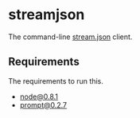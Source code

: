 # streamjson

The command-line [stream.json](http://nathanpc.github.com/stream.json/) client.

## Requirements

The requirements to run this.

- node@0.8.1
- prompt@0.2.7